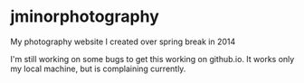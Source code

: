 # jminorphotography
My photography website I created over spring break in 2014

I'm still working on some bugs to get this working on github.io. 
It works only my local machine, but is complaining currently. 

